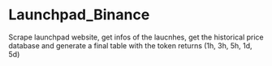 # Launchpad_Binance
Scrape launchpad website, get infos of the laucnhes, get the historical price database and generate a final table with the token returns (1h, 3h, 5h, 1d, 5d)
